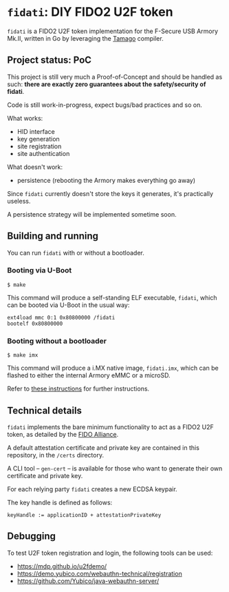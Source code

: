 # `fidati`: DIY FIDO2 U2F token

`fidati` is a FIDO2 U2F token implementation for the F-Secure USB Armory Mk.II, written in Go by leveraging the [Tamago](https://github.com/f-secure-foundry/tamago) compiler.

## Project status: **PoC**

This project is still very much a Proof-of-Concept and should be handled as such: **there are exactly zero guarantees about the safety/security of fidati**.

Code is still work-in-progress, expect bugs/bad practices and so on.

What works:
 - HID interface
 - key generation
 - site registration
 - site authentication

What doesn't work:
- persistence (rebooting the Armory makes everything go away)

Since `fidati` currently doesn't store the keys it generates, it's practically useless.

A persistence strategy will be implemented sometime soon.

## Building and running

You can run `fidati` with or without a bootloader.

### Booting via U-Boot

```
$ make
```

This command will produce a self-standing ELF executable, `fidati`, which can be booted via U-Boot in the usual way:

```
ext4load mmc 0:1 0x80800000 /fidati
bootelf 0x80800000
```

### Booting without a bootloader

```
$ make imx
```

This command will produce a i.MX native image, `fidati.imx`, which can be flashed to either the internal Armory eMMC or a microSD.

Refer to [these instructions](https://github.com/f-secure-foundry/usbarmory/wiki/Boot-Modes-(Mk-II)#flashing-imx-native-images) for further instructions.

## Technical details

`fidati` implements the bare minimum functionality to act as a FIDO2 U2F token, as detailed by the [FIDO Alliance](https://fidoalliance.org/specifications/download/).

A default attestation certificate and private key are contained in this repository, in the `/certs` directory.

A CLI tool &ndash; `gen-cert` &ndash; is available for those who want to generate their own certificate and private key.

For each relying party `fidati` creates a new ECDSA keypair.

The key handle is defined as follows:

```
keyHandle := applicationID + attestationPrivateKey
``` 

## Debugging

To test U2F token registration and login, the following tools can be used:
 - https://mdp.github.io/u2fdemo/
 - https://demo.yubico.com/webauthn-technical/registration
 - https://github.com/Yubico/java-webauthn-server/
